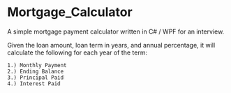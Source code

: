 Mortgage_Calculator
===================

A simple mortgage payment calculator written in C# / WPF for an interview.

Given the loan amount, loan term in years, and annual percentage, it will calculate the following
for each year of the term:

    1.) Monthly Payment
    2.) Ending Balance
    3.) Principal Paid
    4.) Interest Paid

